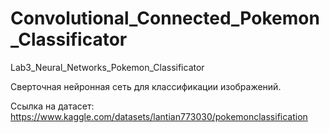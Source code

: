 # Convolutional_Connected_Pokemon_Classificator
Lab3_Neural_Networks_Pokemon_Classificator

Сверточная нейронная сеть для классификации изображений.

Ссылка на датасет: https://www.kaggle.com/datasets/lantian773030/pokemonclassification
